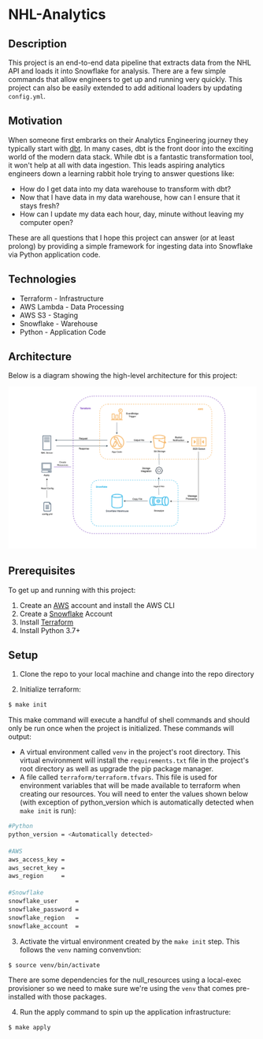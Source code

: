 # NHL-Analytics

## Description
This project is an end-to-end data pipeline that extracts data from the NHL API and loads it into Snowflake for analysis. There are a few simple commands that allow engineers to get up and running very quickly. This project can also be easily extended to add aditional loaders by updating `config.yml`. 

## Motivation
When someone first embrarks on their Analytics Engineering journey they typically start with [dbt](https://www.getdbt.com/). In many cases, dbt is the front door into the exciting world of the modern data stack. While dbt is a fantastic transformation tool, it won't help at all with data ingestion. This leads aspiring analytics engineers down a learning rabbit hole trying to answer questions like:
 - How do I get data into my data warehouse to transform with dbt?
 - Now that I have data in my data warehouse, how can I ensure that it stays fresh?
 - How can I update my data each hour, day, minute without leaving my computer open?


 These are all questions that I hope this project can answer (or at least prolong) by providing a simple framework for ingesting data into Snowflake via Python application code.

## Technologies
- Terraform - Infrastructure
- AWS Lambda - Data Processing
- AWS S3 - Staging
- Snowflake - Warehouse
- Python - Application Code

## Architecture
Below is a diagram showing the high-level architecture for this project:


<img src="pipeline.png" width=100% height=50%>


## Prerequisites
To get up and running with this project:
1. Create an [AWS](https://aws.amazon.com/) account and install the AWS CLI
2. Create a [Snowflake](https://www.snowflake.com/) Account
3. Install [Terraform](https://developer.hashicorp.com/terraform/downloads)
4. Install Python 3.7+

## Setup
1. Clone the repo to your local machine and change into the repo directory

2. Initialize terraform: 
```sh
$ make init
```
This make command will execute a handful of shell commands and should only be run once when the project is initialized. These commands will output:
- A virtual environment called `venv` in the project's root directory. This virtual environment will install the `requirements.txt` file in the project's root directory as well as upgrade the pip package manager.
- A file called `terraform/terraform.tfvars`. This file is used for environment variables that will be made available to terraform when creating our resources. You will need to enter the values shown below (with exception of python_version which is automatically detected when `make init` is run):
```sh
#Python
python_version = <Automatically detected>

#AWS
aws_access_key = 
aws_secret_key = 
aws_region     = 

#Snowflake
snowflake_user     = 
snowflake_password = 
snowflake_region   = 
snowflake_account  = 
```


3. Activate the virtual environment created by the `make init` step. This follows the `venv` naming convenvtion:
```sh
$ source venv/bin/activate
```
There are some dependencies for the null_resources using a local-exec provisioner so we need to make sure we're using the `venv` that comes pre-installed with those packages.

4. Run the apply command to spin up the application infrastructure: 
```sh
$ make apply
```
